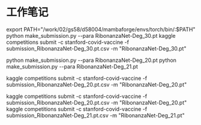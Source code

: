 # 工作笔记

                                                      

export PATH="/work/02/gs58/d58004/mambaforge/envs/torch/bin/:$PATH"
python make_submission.py --para RibonanzaNet-Deg_30.pt
kaggle competitions submit -c stanford-covid-vaccine -f submission_RibonanzaNet-Deg_30.pt.csv -m "RibonanzaNet-Deg_30.pt"

python make_submission.py --para RibonanzaNet-Deg_20.pt
python make_submission.py --para RibonanzaNet-Deg_21.pt

kaggle competitions submit -c stanford-covid-vaccine -f submission_RibonanzaNet-Deg_20.pt.csv -m "RibonanzaNet-Deg_20.pt"


kaggle competitions submit -c stanford-covid-vaccine -f submission_RibonanzaNet-Deg_20.pt.csv -m "RibonanzaNet-Deg_20.pt"
kaggle competitions submit -c stanford-covid-vaccine -f submission_RibonanzaNet-Deg_21.pt.csv -m "RibonanzaNet-Deg_21.pt"


```python

